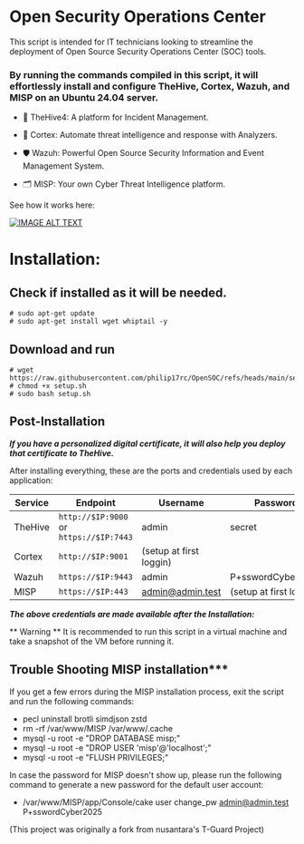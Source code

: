 # Open Security Operations Center

This script is intended for IT technicians looking to streamline the deployment of Open Source Security Operations Center (SOC) tools.

### By running the commands compiled in this script, it will effortlessly install and configure TheHive, Cortex, Wazuh, and MISP on an Ubuntu 24.04 server.


- 🐝 TheHive4: A platform for Incident Management.

- 🧠 Cortex: Automate threat intelligence and response with Analyzers.

- 🛡️ Wazuh: Powerful Open Source Security Information and Event Management System.

- 🗂️ MISP: Your own Cyber Threat Intelligence platform.


See how it works here:

[![IMAGE ALT TEXT](http://img.youtube.com/vi/N1ylCzaRsMg/0.jpg)](https://youtu.be/N1ylCzaRsMg "Github - OpenSOC Project (TheHive, Cortex, WAZUH and MISP)")


# Installation:

## Check if installed as it will be needed.
```
# sudo apt-get update
# sudo apt-get install wget whiptail -y
```

## Download and run
```
# wget https://raw.githubusercontent.com/philip17rc/OpenSOC/refs/heads/main/setup.sh
# chmod +x setup.sh
# sudo bash setup.sh
```

## Post-Installation 

***If you have a personalized digital certificate, it will also help you deploy that certificate to TheHive.***

After installing everything, these are the ports and credentials used by each application:


| Service  |              Endpoint                   |      Username      |      Password           |
| -------- | --------------------------------------- | ------------------ | ----------------------- |
| TheHive  | `http://$IP:9000` or `https://$IP:7443` |     admin          |          secret         |
| Cortex   | `http://$IP:9001`                       |            (setup at first loggin)           |
| Wazuh    | `https://$IP:9443`                      |     admin          |  P+sswordCyber2025      |
| MISP     | `https://$IP:443`                       |  admin@admin.test  | (setup at first loggin) |


***The above credentials are made available after the Installation:***



** Warning **
It is recommended to run this script in a virtual machine and take a snapshot of the VM before running it.




## Trouble Shooting MISP installation***

If you get a few errors during the MISP installation process, exit the script and run the following commands:
- pecl uninstall brotli simdjson zstd
- rm -rf /var/www/MISP /var/www/.cache
- mysql -u root -e "DROP DATABASE misp;"
- mysql -u root -e "DROP USER 'misp'@'localhost';"
- mysql -u root -e "FLUSH PRIVILEGES;"


In case the password for MISP doesn't show up, please run the following command to generate a new password for the default user account:

- /var/www/MISP/app/Console/cake user change_pw admin@admin.test P+sswordCyber2025

(This project was originally a fork from nusantara's T-Guard Project)
